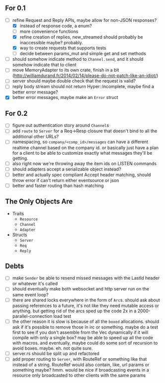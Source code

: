 ## For 0.1

- [ ] refine Request and Reply APIs, maybe allow for non-JSON responses?
  - [x] instead of response code, a enum?
  - [ ] more convenience functions
  - [x] refine creation of replies, new_streamed should probably be inaccessible maybe? probably.
  - [x] way to create requests that supports tests
  - [ ] decide between params_mut and simple get and set methods
- [ ] should somehow indicate method to `Channel.send`, and it should somehow indicate that to client
- [ ] move MemoryAdapter to its own crate, finish in a bit (http://williamdurand.fr/2014/02/14/please-do-not-patch-like-an-idiot/)
- [ ] server should maybe double check that the request is valid?
- [ ] reply body stream should not return Hyper::Incomplete, maybe find a better error message?
- [x] better error messages, maybe make an `Error` struct

## For 0.2

- [ ] figure out authentication story around `Channel`s
- [ ] add `route` to `Server` for a Req->Resp closure that doesn't bind to all the additional other URLs?
- [ ] namespacing, so `company/<comp_id>/messages` can have a different realtime channel based on the company id. or basically just have a plan for a client to be able to customize exactly what messages they'll be getting.
- [ ] also right now we're throwing away the item ids on LISTEN commands
- [ ] should adapters accept a serializable object instead?
- [ ] better and actually spec compliant Accept header matching, should throw error if can't return either eventsource or json
- [ ] better and faster routing than hash matching

## The Only Objects Are

- Traits
  - `Resource`
  - `Channel`
  - `Adapter`
- Structs
  - `Server`
  - `Req`
  - `Reply`

## Debts

- [ ] make `Sender` be able to resend missed messages with the LastId header or whatever it's called
- [ ] should eventually make both websocket and http server run on the same event loop?
- [ ] there are shared locks everywhere in the form of `Arc`s. should ask about passing references to a future, it's not like they need mutable access or anything. but getting rid of the arcs sped up the code 2x in a 2000-parallel-connection load test
- [ ] the other reason it is slow is because of all the `boxed` allocations. should ask if it's possible to remove those in irc or something. maybe do a test first to see if you don't assemble from the Vec dynamically if it will compile with only a single box? may be able to speed up all the code with macros. and eventually, maybe could do some sort of recursion to avoid boxes. maybe. eh. not quite sure.
- [ ] server.rs should be split up and refactored
- [ ] add proper routing to `Server`, with RouteRef or something like that instead of a string. RouteRef would also contain, like, url params or something maybe? hmm. would be nice if broadcasting events in a resource only broadcasted to other clients with the same params
